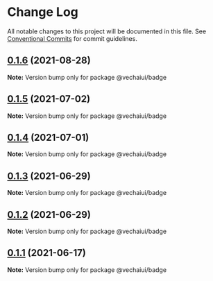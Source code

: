 # Change Log

All notable changes to this project will be documented in this file.
See [Conventional Commits](https://conventionalcommits.org) for commit guidelines.

## [0.1.6](https://github.com/vechai/vechaiui/compare/@vechaiui/badge@0.1.5...@vechaiui/badge@0.1.6) (2021-08-28)

**Note:** Version bump only for package @vechaiui/badge





## [0.1.5](https://github.com/vechai/vechaiui/compare/@vechaiui/badge@0.1.4...@vechaiui/badge@0.1.5) (2021-07-02)

**Note:** Version bump only for package @vechaiui/badge





## [0.1.4](https://github.com/vechai/vechaiui/compare/@vechaiui/badge@0.1.3...@vechaiui/badge@0.1.4) (2021-07-01)

**Note:** Version bump only for package @vechaiui/badge





## [0.1.3](https://github.com/vechai/vechaiui/compare/@vechaiui/badge@0.1.2...@vechaiui/badge@0.1.3) (2021-06-29)

**Note:** Version bump only for package @vechaiui/badge





## [0.1.2](https://github.com/vechai/vechaiui/compare/@vechaiui/badge@0.1.1...@vechaiui/badge@0.1.2) (2021-06-29)

**Note:** Version bump only for package @vechaiui/badge





## [0.1.1](https://github.com/vechai/vechaiui/compare/@vechaiui/badge@0.1.0...@vechaiui/badge@0.1.1) (2021-06-17)

**Note:** Version bump only for package @vechaiui/badge
